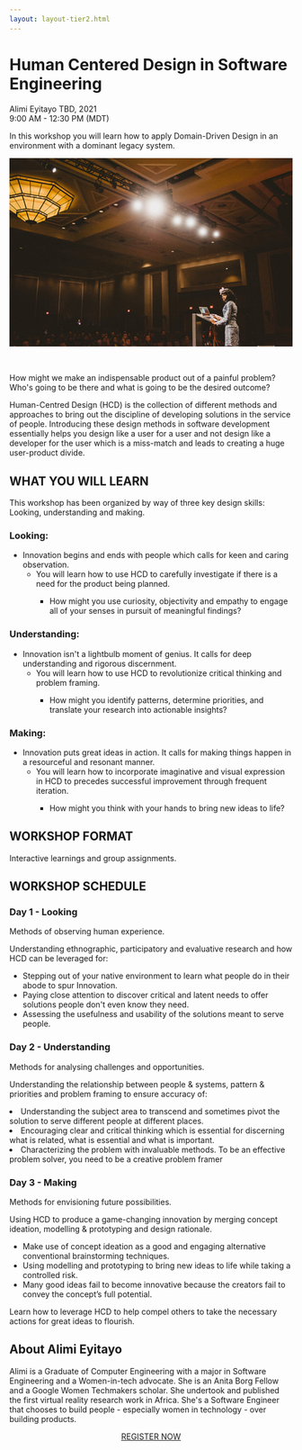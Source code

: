 ```yaml
---
layout: layout-tier2.html
---
```

<div class="container section workshop-single-page">
    <div class="row">
      <div class="col-xs-12 col-sm-2">
            <div class="speaker-container">
                <div class="speaker-img alimi-eyitayo keep-color"></div>
                </div>
            </div>
            <div class="col-xs-12 col-sm-8 content">
                <h1>Human Centered Design in Software Engineering</h1>
                <p><span class="speaker-name">Alimi Eyitayo</span>
                <span class="duration">TBD, 2021<br>9:00 AM - 12:30 PM (MDT)</span></p>
                <p>In this workshop you will learn how to apply Domain-Driven Design in an environment with a dominant legacy system.<p>
                <img src="../img/workshop/Workshop-Alimi-Eyitayo-1.jpg" class="speaker--workshop-content-img" alt="" style="margin-bottom: 30px;"/>
                <p>How might we make an indispensable product out of a painful problem? Who's going to be there and what is going to be the desired outcome?</p>
                <p>Human-Centred Design (HCD) is the collection of different methods and approaches to bring out the discipline of developing solutions in the service of people. Introducing these design methods in software development essentially helps you design like a user for a user and not design like a developer for the user which is a miss-match and leads to creating a huge user-product divide.</p>
                <h2>WHAT YOU WILL LEARN</h2>
                <p>This workshop has been organized by way of three key design skills: Looking, understanding and making.</p>
                <h3>Looking:</h3>
                <ul>
                    <li>Innovation begins and ends with people which calls for keen and caring observation.
                        <ul>
                            <li>You will learn how to use HCD to carefully investigate if there is a need for the product being planned.</li>
                                <ul>
                                    <li>How might you use curiosity, objectivity and empathy to engage all of your senses in pursuit of meaningful findings?</li>
                                </ul>
                            </li>
                        </ul>
                    </li>
                </ul>
                <h3>Understanding:</h3>
                <ul>
                    <li>Innovation isn't a lightbulb moment of genius. It calls for deep understanding and rigorous discernment.
                        <ul>
                            <li>You will learn how to use HCD to revolutionize critical thinking and problem framing.</li>
                                <ul>
                                    <li>How might you identify patterns, determine priorities, and translate your research into actionable insights?</li>
                                </ul>
                            </li>
                        </ul>
                    </li>
                </ul>
                <h3>Making:</h3>
                <ul>
                    <li>Innovation puts great ideas in action. It calls for making things happen in a resourceful and resonant manner.
                        <ul>
                            <li>You will learn how to incorporate imaginative and visual expression in HCD to precedes successful improvement through frequent iteration.</li>
                                <ul>
                                    <li>How might you think with your hands to bring new ideas to life?</li>
                                </ul>
                            </li>
                        </ul>
                    </li>
                </ul>
                <h2>WORKSHOP FORMAT</h2>
                <p>Interactive learnings and group assignments.</p>
                <h2>WORKSHOP SCHEDULE</h2>
                <h3>Day 1 - Looking</h3>
                <p>Methods of observing human experience.</p>
                <p>Understanding ethnographic, participatory and evaluative research and how HCD can be leveraged for:</p>
                <ul>
                    <li>Stepping out of your native environment to learn what people do in their abode to spur Innovation.</li>
                    <li>Paying close attention to discover critical and latent needs to offer solutions people don't even know they need.</li>
                    <li>Assessing the usefulness and usability of the solutions meant to serve people.</li>
                </ul>
                <h3>Day 2 - Understanding</h3>
                <p>Methods for analysing challenges and opportunities.</p>
                <p>Understanding the relationship between people & systems, pattern & priorities and problem framing to ensure accuracy of:
                    <li>Understanding the subject area to transcend and sometimes pivot the solution to serve different people at different places.</li>
                    <li>Encouraging clear and critical thinking which is essential for discerning what is related, what is essential and what is important.</li>
                    <li>Characterizing the problem with invaluable methods. To be an effective problem solver, you need to be a creative problem framer</li>
                </ul>
                <h3>Day 3 - Making</h3>
                <p>Methods for envisioning future possibilities.</p>
                <p>Using HCD to produce a game-changing innovation by merging concept ideation, modelling & prototyping and design rationale.</p>
                <ul>
                    <li>Make use of concept ideation as a good and engaging alternative conventional brainstorming techniques.</li>
                    <li>Using modelling and prototyping to bring new ideas to life while taking a controlled risk.
                    <li>Many good ideas fail to become innovative because the creators fail to convey the concept’s full potential.</li>
                </ul>
                <p>Learn how to leverage HCD to help compel others to take the necessary actions for great ideas to flourish.</p>
                <h2 class="text-center">About Alimi Eyitayo</h2>
                <div class="speaker-img-in-content alimi-eyitayo keep-color"></div>
                <p>Alimi is a Graduate of Computer Engineering with a major in Software Engineering and a Women-in-tech advocate. She is an Anita Borg Fellow and a Google Women Techmakers scholar. She undertook and published the first virtual reality research work in Africa. She's a Software Engineer that chooses to build people - especially women in technology - over building products.</p>
                <div class="col-xs-12" align="center">
                    <a class="btn" href="https://ti.to/EDDD/explore-ddd-2021-spring-workshops">REGISTER NOW</a>
                </div>
            </div>
        </div>
    </div>
</div>
